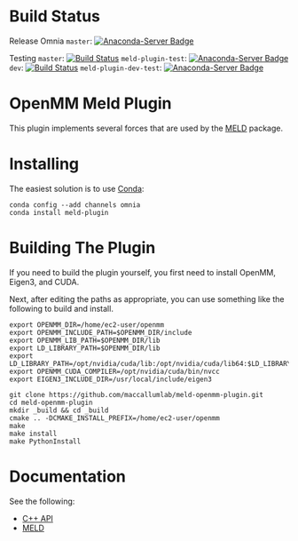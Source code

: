 Build Status
============
Release
Omnia `master`: [![Anaconda-Server Badge](https://anaconda.org/omnia/meld-plugin/badges/version.svg)](https://anaconda.org/omnia/meld-plugin)

Testing
`master`: [![Build Status](https://travis-ci.org/maccallumlab/meld-openmm-plugin.svg?branch=master)](https://travis-ci.org/maccallumlab/meld-openmm-plugin) `meld-plugin-test`: [![Anaconda-Server Badge](https://anaconda.org/maccallum_lab/meld-plugin-test/badges/version.svg)](https://anaconda.org/maccallum_lab/meld-plugin-test)
`dev`: [![Build Status](https://travis-ci.org/maccallumlab/meld-openmm-plugin.svg?branch=dev)](https://travis-ci.org/maccallumlab/meld-openmm-plugin) `meld-plugin-dev-test`: [![Anaconda-Server Badge](https://anaconda.org/maccallum_lab/meld-plugin-dev-test/badges/version.svg)](https://anaconda.org/maccallum_lab/meld-plugin-dev-test)
  

OpenMM Meld Plugin
=====================

This plugin implements several forces that are used by the [MELD](https://github.com/maccallumlab/meld) package.

Installing
=============

The easiest solution is to use [Conda](http://anaconda.org):
```
conda config --add channels omnia
conda install meld-plugin
```

Building The Plugin
===================

If you need to build the plugin yourself, you first need to install OpenMM, Eigen3, and CUDA.

Next, after editing the paths as appropriate, you can use something like the following to build and install.

    export OPENMM_DIR=/home/ec2-user/openmm
    export OPENMM_INCLUDE_PATH=$OPENMM_DIR/include
    export OPENMM_LIB_PATH=$OPENMM_DIR/lib
    export LD_LIBRARY_PATH=$OPENMM_DIR/lib
    export LD_LIBRARY_PATH=/opt/nvidia/cuda/lib:/opt/nvidia/cuda/lib64:$LD_LIBRARY_PATH
    export OPENMM_CUDA_COMPILER=/opt/nvidia/cuda/bin/nvcc
    export EIGEN3_INCLUDE_DIR=/usr/local/include/eigen3

    git clone https://github.com/maccallumlab/meld-openmm-plugin.git
    cd meld-openmm-plugin
    mkdir _build && cd _build
    cmake .. -DCMAKE_INSTALL_PREFIX=/home/ec2-user/openmm
    make
    make install
    make PythonInstall

Documentation
=============

See the following:
* [C++ API](http://plugin-api.meldmd.org)
* [MELD](http://github.com/maccallumlab/meld)
